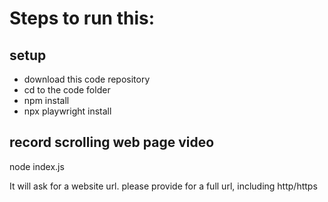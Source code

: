 # Steps to run this:

## setup
* download this code repository
* cd to the code folder
* npm install
* npx playwright install

## record scrolling web page video
node index.js

It will ask for a website url. please provide for a full url, including http/https